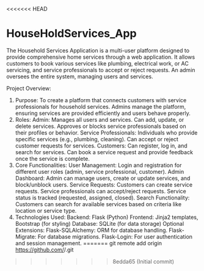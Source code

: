 <<<<<<< HEAD
# HouseHoldServices_App
The Household Services Application is a multi-user platform designed to provide comprehensive home services through a web application. It allows customers to book various services like plumbing, electrical work, or AC servicing, and service professionals to accept or reject requests. An admin oversees the entire system, managing users and services.

Project Overview:
1. Purpose:
To create a platform that connects customers with service professionals for household services.
Admins manage the platform, ensuring services are provided efficiently and users behave properly.
2. Roles:
Admin:
Manages all users and services.
Can add, update, or delete services.
Approves or blocks service professionals based on their profiles or behavior.
Service Professionals:
Individuals who provide specific services (e.g., plumbing, cleaning).
Can accept or reject customer requests for services.
Customers:
Can register, log in, and search for services.
Can book a service request and provide feedback once the service is complete.
3. Core Functionalities:
User Management: Login and registration for different user roles (admin, service professional, customer).
Admin Dashboard: Admin can manage users, create or update services, and block/unblock users.
Service Requests:
Customers can create service requests.
Service professionals can accept/reject requests.
Service status is tracked (requested, assigned, closed).
Search Functionality: Customers can search for available services based on criteria like location or service type.
4. Technologies Used:
Backend: Flask (Python)
Frontend: Jinja2 templates, Bootstrap (for styling)
Database: SQLite (for data storage)
Optional Extensions:
Flask-SQLAlchemy: ORM for database handling.
Flask-Migrate: For database migrations.
Flask-Login: For user authentication and session management.
=======
git remote add origin https://github.com/<navamisunill>/<HouseHoldServicesApp>.git
>>>>>>> 8edda65 (Initial commit)
